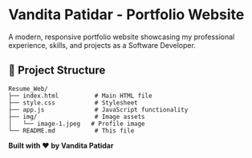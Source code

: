 # Vandita Patidar - Portfolio Website

A modern, responsive portfolio website showcasing my professional experience, skills, and projects as a Software Developer.

## 📁 Project Structure

```
Resume_Web/
├── index.html          # Main HTML file
├── style.css           # Stylesheet
├── app.js              # JavaScript functionality
├── img/                # Image assets
│   └── image-1.jpeg   # Profile image
└── README.md           # This file
```

**Built with ❤️ by Vandita Patidar**
